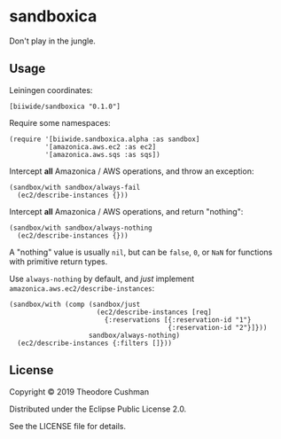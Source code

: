 # sandboxica

Don't play in the jungle.

## Usage

Leiningen coordinates:
```
[biiwide/sandboxica "0.1.0"]
```

Require some namespaces:
```
(require '[biiwide.sandboxica.alpha :as sandbox]
         '[amazonica.aws.ec2 :as ec2]
         '[amazonica.aws.sqs :as sqs])
```

Intercept **all** Amazonica / AWS operations, and throw an exception:
```
(sandbox/with sandbox/always-fail
  (ec2/describe-instances {}))
```

Intercept **all** Amazonica / AWS operations, and return "nothing":
```
(sandbox/with sandbox/always-nothing
  (ec2/describe-instances {}))
```

A "nothing" value is usually `nil`, but can be `false`, `0`, or `NaN` for functions with primitive return types.

Use `always-nothing` by default, and _just_ implement `amazonica.aws.ec2/describe-instances`:
```
(sandbox/with (comp (sandbox/just
                      (ec2/describe-instances [req]
                        {:reservations [{:reservation-id "1"}
                                        {:reservation-id "2"}]}))
                    sandbox/always-nothing)
  (ec2/describe-instances {:filters []}))
```

## License

Copyright © 2019 Theodore Cushman

Distributed under the Eclipse Public License 2.0.

See the LICENSE file for details.
